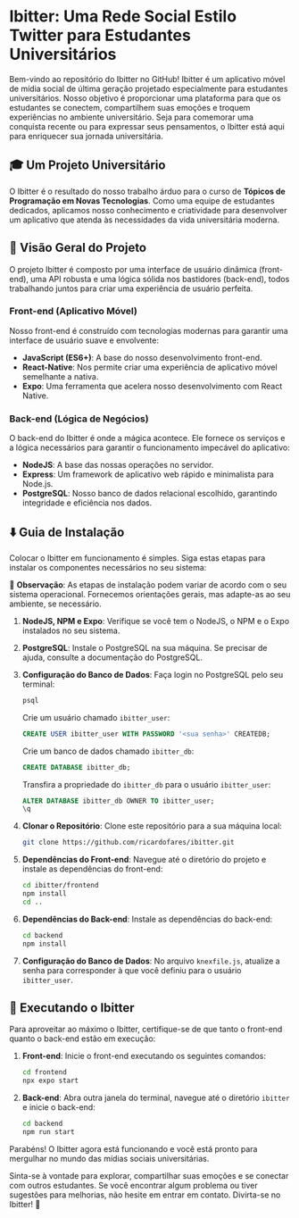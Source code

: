 # Ibitter: Uma Rede Social Estilo Twitter para Estudantes Universitários

Bem-vindo ao repositório do Ibitter no GitHub! Ibitter é um aplicativo móvel de mídia social de última geração projetado especialmente para estudantes universitários. Nosso objetivo é proporcionar uma plataforma para que os estudantes se conectem, compartilhem suas emoções e troquem experiências no ambiente universitário. Seja para comemorar uma conquista recente ou para expressar seus pensamentos, o Ibitter está aqui para enriquecer sua jornada universitária.

## 🎓 Um Projeto Universitário

O Ibitter é o resultado do nosso trabalho árduo para o curso de **Tópicos de Programação em Novas Tecnologias**. Como uma equipe de estudantes dedicados, aplicamos nosso conhecimento e criatividade para desenvolver um aplicativo que atenda às necessidades da vida universitária moderna.

## 📖 Visão Geral do Projeto

O projeto Ibitter é composto por uma interface de usuário dinâmica (front-end), uma API robusta e uma lógica sólida nos bastidores (back-end), todos trabalhando juntos para criar uma experiência de usuário perfeita.

### Front-end (Aplicativo Móvel)

Nosso front-end é construído com tecnologias modernas para garantir uma interface de usuário suave e envolvente:

- **JavaScript (ES6+)**: A base do nosso desenvolvimento front-end.
- **React-Native**: Nos permite criar uma experiência de aplicativo móvel semelhante a nativa.
- **Expo**: Uma ferramenta que acelera nosso desenvolvimento com React Native.

### Back-end (Lógica de Negócios)

O back-end do Ibitter é onde a mágica acontece. Ele fornece os serviços e a lógica necessários para garantir o funcionamento impecável do aplicativo:

- **NodeJS**: A base das nossas operações no servidor.
- **Express**: Um framework de aplicativo web rápido e minimalista para Node.js.
- **PostgreSQL**: Nosso banco de dados relacional escolhido, garantindo integridade e eficiência nos dados.

## ⬇️ Guia de Instalação

Colocar o Ibitter em funcionamento é simples. Siga estas etapas para instalar os componentes necessários no seu sistema:

🔔 **Observação**: As etapas de instalação podem variar de acordo com o seu sistema operacional. Fornecemos orientações gerais, mas adapte-as ao seu ambiente, se necessário.

1. **NodeJS, NPM e Expo**: Verifique se você tem o NodeJS, o NPM e o Expo instalados no seu sistema.

2. **PostgreSQL**: Instale o PostgreSQL na sua máquina. Se precisar de ajuda, consulte a documentação do PostgreSQL.

3. **Configuração do Banco de Dados**: Faça login no PostgreSQL pelo seu terminal:

   ```sh
   psql
   ```

   Crie um usuário chamado `ibitter_user`:

   ```sql
   CREATE USER ibitter_user WITH PASSWORD '<sua senha>' CREATEDB;
   ```

   Crie um banco de dados chamado `ibitter_db`:

   ```sql
   CREATE DATABASE ibitter_db;
   ```

   Transfira a propriedade do `ibitter_db` para o usuário `ibitter_user`:

   ```sql
   ALTER DATABASE ibitter_db OWNER TO ibitter_user;
   \q
   ```

4. **Clonar o Repositório**: Clone este repositório para a sua máquina local:

   ```sh
   git clone https://github.com/ricardofares/ibitter.git
   ```

5. **Dependências do Front-end**: Navegue até o diretório do projeto e instale as dependências do front-end:

   ```sh
   cd ibitter/frontend
   npm install
   cd ..
   ```

6. **Dependências do Back-end**: Instale as dependências do back-end:

   ```sh
   cd backend
   npm install
   ```

7. **Configuração do Banco de Dados**: No arquivo `knexfile.js`, atualize a senha para corresponder à que você definiu para o usuário `ibitter_user`.

## 🏃 Executando o Ibitter

Para aproveitar ao máximo o Ibitter, certifique-se de que tanto o front-end quanto o back-end estão em execução:

1. **Front-end**: Inicie o front-end executando os seguintes comandos:

   ```sh
   cd frontend
   npx expo start
   ```

2. **Back-end**: Abra outra janela do terminal, navegue até o diretório `ibitter` e inicie o back-end:

   ```sh
   cd backend
   npm run start
   ```

Parabéns! O Ibitter agora está funcionando e você está pronto para mergulhar no mundo das mídias sociais universitárias.

Sinta-se à vontade para explorar, compartilhar suas emoções e se conectar com outros estudantes. Se você encontrar algum problema ou tiver sugestões para melhorias, não hesite em entrar em contato. Divirta-se no Ibitter! 🎉
